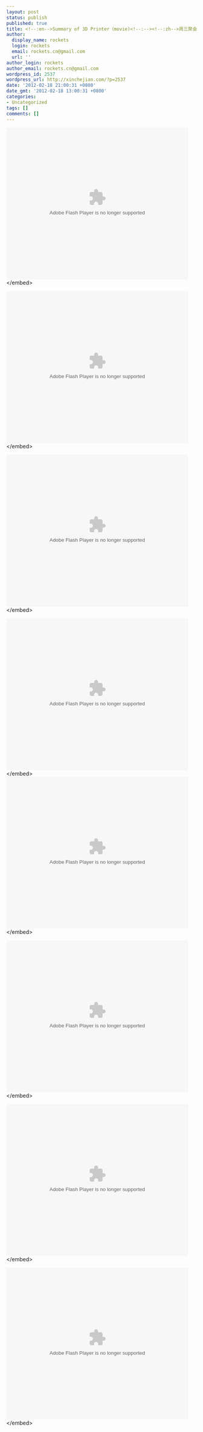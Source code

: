 ```yaml
---
layout: post
status: publish
published: true
title: <!--:en-->Summary of 3D Printer（movie)<!--:--><!--:zh-->周三聚会（3D打印专场）总结(视频）<!--:-->
author:
  display_name: rockets
  login: rockets
  email: rockets.cn@gmail.com
  url: ''
author_login: rockets
author_email: rockets.cn@gmail.com
wordpress_id: 2537
wordpress_url: http://xinchejian.com/?p=2537
date: '2012-02-18 21:00:31 +0800'
date_gmt: '2012-02-18 13:00:31 +0800'
categories:
- Uncategorized
tags: []
comments: []
---
```

<p><!--:en--><embed src="http:&#47;&#47;player.youku.com&#47;player.php&#47;sid&#47;XMzUzODcyNTQ0&#47;v.swf" allowFullScreen="true" quality="high" width="480" height="400" align="middle" allowScriptAccess="always" type="application&#47;x-shockwave-flash"><&#47;embed></p>
<p><embed src="http:&#47;&#47;player.youku.com&#47;player.php&#47;sid&#47;XMzUzODU0NTU2&#47;v.swf" allowFullScreen="true" quality="high" width="480" height="400" align="middle" allowScriptAccess="always" type="application&#47;x-shockwave-flash"><&#47;embed></p>
<p><embed src="http:&#47;&#47;player.youku.com&#47;player.php&#47;sid&#47;XMzUzODQ5MTc2&#47;v.swf" allowFullScreen="true" quality="high" width="480" height="400" align="middle" allowScriptAccess="always" type="application&#47;x-shockwave-flash"><&#47;embed></p>
<p><embed src="http:&#47;&#47;player.youku.com&#47;player.php&#47;sid&#47;XMzUzODYxMzI4&#47;v.swf" allowFullScreen="true" quality="high" width="480" height="400" align="middle" allowScriptAccess="always" type="application&#47;x-shockwave-flash"><&#47;embed><br />
<!--:--><!--:zh--><embed src="http:&#47;&#47;player.youku.com&#47;player.php&#47;sid&#47;XMzUzODcyNTQ0&#47;v.swf" allowFullScreen="true" quality="high" width="480" height="400" align="middle" allowScriptAccess="always" type="application&#47;x-shockwave-flash"><&#47;embed></p>
<p><embed src="http:&#47;&#47;player.youku.com&#47;player.php&#47;sid&#47;XMzUzODU0NTU2&#47;v.swf" allowFullScreen="true" quality="high" width="480" height="400" align="middle" allowScriptAccess="always" type="application&#47;x-shockwave-flash"><&#47;embed></p>
<p><embed src="http:&#47;&#47;player.youku.com&#47;player.php&#47;sid&#47;XMzUzODQ5MTc2&#47;v.swf" allowFullScreen="true" quality="high" width="480" height="400" align="middle" allowScriptAccess="always" type="application&#47;x-shockwave-flash"><&#47;embed></p>
<p><embed src="http:&#47;&#47;player.youku.com&#47;player.php&#47;sid&#47;XMzUzODYxMzI4&#47;v.swf" allowFullScreen="true" quality="high" width="480" height="400" align="middle" allowScriptAccess="always" type="application&#47;x-shockwave-flash"><&#47;embed><br />
<!--:--></p>
